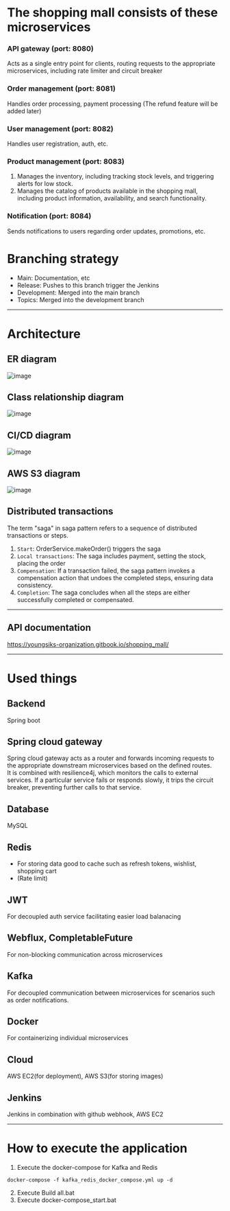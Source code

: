 # The shopping mall consists of these microservices
### API gateway (port: 8080)
Acts as a single entry point for clients, routing requests to the appropriate microservices, including rate limiter and circuit breaker 

### Order management (port: 8081)
Handles order processing, payment processing (The refund feature will be added later)

### User management (port: 8082)
Handles user registration, auth, etc.

### Product management (port: 8083)
1. Manages the inventory, including tracking stock levels, and triggering alerts for low stock.
2. Manages the catalog of products available in the shopping mall, including product information, availability, and search functionality.

### Notification (port: 8084)
Sends notifications to users regarding order updates, promotions, etc.

# Branching strategy
- Main: Documentation, etc
- Release: Pushes to this branch trigger the Jenkins
- Development: Merged into the main branch
- Topics: Merged into the development branch

---
# Architecture
## ER diagram
![image](https://github.com/vacu9708/Shopping-mall/assets/67142421/f423c72a-6429-41a9-9a2f-3abfdc68d7ca)

## Class relationship diagram
![image](https://github.com/vacu9708/Shopping-mall/assets/67142421/ec5a40c2-72a8-4d37-a79a-c5d5ee5ebe44)

## CI/CD diagram
![image](https://github.com/vacu9708/Shopping-mall/assets/67142421/86c8824c-7680-458f-8e43-0ab68f6d4651)

## AWS S3 diagram
![image](https://github.com/vacu9708/Shopping-mall/assets/67142421/e7cb8201-b7ce-413e-a84d-6723a0bb6097)

## Distributed transactions
The term "saga" in saga pattern refers to a sequence of distributed transactions or steps.<br>

1. `Start`: OrderService.makeOrder() triggers the saga
2. `Local transactions`: The saga includes payment, setting the stock, placing the order 
3. `Compensation`: If a transaction failed, the saga pattern invokes a compensation action that undoes the completed steps, ensuring data consistency.
4. `Completion`: The saga concludes when all the steps are either successfully completed or compensated.

---
## API documentation
https://youngsiks-organization.gitbook.io/shopping_mall/

---
# Used things
## Backend
Spring boot

## Spring cloud gateway
Spring cloud gateway acts as a router and forwards incoming requests to the appropriate downstream microservices based on the defined routes.<br>
It is combined with resilience4j, which monitors the calls to external services. If a particular service fails or responds slowly, it trips the circuit breaker, preventing further calls to that service.

## Database
MySQL

## Redis
- For storing data good to cache such as refresh tokens, wishlist, shopping cart
- (Rate limit)

## JWT
For decoupled auth service facilitating easier load balanacing

## Webflux, CompletableFuture
For non-blocking communication across microservices

## Kafka
For decoupled communication between microservices for scenarios such as order notifications.

## Docker
For containerizing individual microservices

## Cloud
AWS EC2(for deployment), AWS S3(for storing images)

## Jenkins
Jenkins in combination with github webhook, AWS EC2

---

# How to execute the application
1. Execute the docker-compose for Kafka and Redis
~~~
docker-compose -f kafka_redis_docker_compose.yml up -d
~~~
2. Execute Build all.bat
3. Execute docker-compose_start.bat

